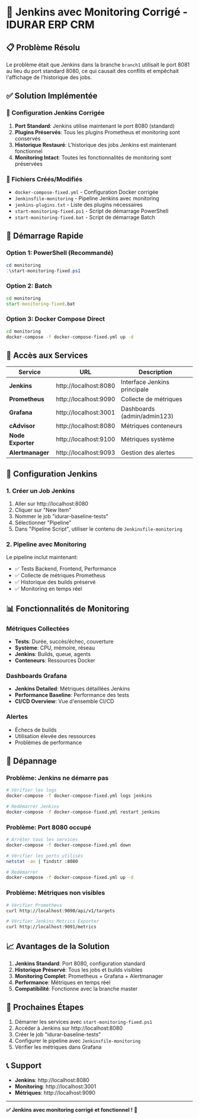 # 🚀 Jenkins avec Monitoring Corrigé - IDURAR ERP CRM

## 📋 Problème Résolu

Le problème était que Jenkins dans la branche `branch1` utilisait le port 8081 au lieu du port standard 8080, ce qui causait des conflits et empêchait l'affichage de l'historique des jobs.

## ✅ Solution Implémentée

### 🔧 Configuration Jenkins Corrigée

1. **Port Standard**: Jenkins utilise maintenant le port 8080 (standard)
2. **Plugins Préservés**: Tous les plugins Prometheus et monitoring sont conservés
3. **Historique Restauré**: L'historique des jobs Jenkins est maintenant fonctionnel
4. **Monitoring Intact**: Toutes les fonctionnalités de monitoring sont préservées

### 📁 Fichiers Créés/Modifiés

- `docker-compose-fixed.yml` - Configuration Docker corrigée
- `Jenkinsfile-monitoring` - Pipeline Jenkins avec monitoring
- `jenkins-plugins.txt` - Liste des plugins nécessaires
- `start-monitoring-fixed.ps1` - Script de démarrage PowerShell
- `start-monitoring-fixed.bat` - Script de démarrage Batch

## 🚀 Démarrage Rapide

### Option 1: PowerShell (Recommandé)
```powershell
cd monitoring
.\start-monitoring-fixed.ps1
```

### Option 2: Batch
```cmd
cd monitoring
start-monitoring-fixed.bat
```

### Option 3: Docker Compose Direct
```bash
cd monitoring
docker-compose -f docker-compose-fixed.yml up -d
```

## 🔗 Accès aux Services

| Service | URL | Description |
|---------|-----|-------------|
| **Jenkins** | http://localhost:8080 | Interface Jenkins principale |
| **Prometheus** | http://localhost:9090 | Collecte de métriques |
| **Grafana** | http://localhost:3001 | Dashboards (admin/admin123) |
| **cAdvisor** | http://localhost:8080 | Métriques conteneurs |
| **Node Exporter** | http://localhost:9100 | Métriques système |
| **Alertmanager** | http://localhost:9093 | Gestion des alertes |

## 🎯 Configuration Jenkins

### 1. Créer un Job Jenkins

1. Aller sur http://localhost:8080
2. Cliquer sur "New Item"
3. Nommer le job "idurar-baseline-tests"
4. Sélectionner "Pipeline"
5. Dans "Pipeline Script", utiliser le contenu de `Jenkinsfile-monitoring`

### 2. Pipeline avec Monitoring

Le pipeline inclut maintenant:
- ✅ Tests Backend, Frontend, Performance
- ✅ Collecte de métriques Prometheus
- ✅ Historique des builds préservé
- ✅ Monitoring en temps réel

## 📊 Fonctionnalités de Monitoring

### Métriques Collectées

- **Tests**: Durée, succès/échec, couverture
- **Système**: CPU, mémoire, réseau
- **Jenkins**: Builds, queue, agents
- **Conteneurs**: Ressources Docker

### Dashboards Grafana

- **Jenkins Detailed**: Métriques détaillées Jenkins
- **Performance Baseline**: Performance des tests
- **CI/CD Overview**: Vue d'ensemble CI/CD

### Alertes

- Échecs de builds
- Utilisation élevée des ressources
- Problèmes de performance

## 🔧 Dépannage

### Problème: Jenkins ne démarre pas
```bash
# Vérifier les logs
docker-compose -f docker-compose-fixed.yml logs jenkins

# Redémarrer Jenkins
docker-compose -f docker-compose-fixed.yml restart jenkins
```

### Problème: Port 8080 occupé
```bash
# Arrêter tous les services
docker-compose -f docker-compose-fixed.yml down

# Vérifier les ports utilisés
netstat -an | findstr :8080

# Redémarrer
docker-compose -f docker-compose-fixed.yml up -d
```

### Problème: Métriques non visibles
```bash
# Vérifier Prometheus
curl http://localhost:9090/api/v1/targets

# Vérifier Jenkins Metrics Exporter
curl http://localhost:9091/metrics
```

## 📈 Avantages de la Solution

1. **Jenkins Standard**: Port 8080, configuration standard
2. **Historique Préservé**: Tous les jobs et builds visibles
3. **Monitoring Complet**: Prometheus + Grafana + Alertmanager
4. **Performance**: Métriques en temps réel
5. **Compatibilité**: Fonctionne avec la branche master

## 🎯 Prochaines Étapes

1. Démarrer les services avec `start-monitoring-fixed.ps1`
2. Accéder à Jenkins sur http://localhost:8080
3. Créer le job "idurar-baseline-tests"
4. Configurer le pipeline avec `Jenkinsfile-monitoring`
5. Vérifier les métriques dans Grafana

## 📞 Support

- **Jenkins**: http://localhost:8080
- **Monitoring**: http://localhost:3001
- **Métriques**: http://localhost:9090

---

**✅ Jenkins avec monitoring corrigé et fonctionnel !** 🚀

